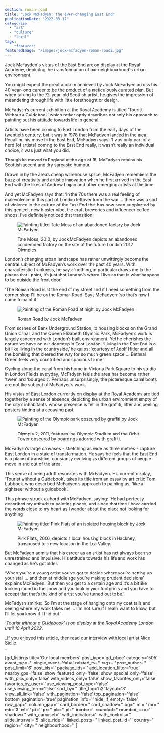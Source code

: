 ```yaml
---
section: roman-road
title: "Jock McFadyen: the ever-changing East End"
publicationDate: "2022-03-17"
categories: 
  - "art"
  - "culture"
  - "local"
tags: 
  - "features"
featuredImage: "/images/jock-mcfadyen-roman-road2.jpg"
---
```


Jock McFayden's vistas of the East End are on display at the Royal Academy, depicting the transformation of our neighbourhood's urban environment.

You might expect the great acclaim achieved by Jock McFadyen across his 40 year-long career to be the product of a meticulously curated plan. But when talking to the 72-year-old Scottish artist, he gives the impression of meandering through life with little forethought or design. 

McFadyen’s current exhibition at the Royal Academy is titled ‘Tourist Without a Guidebook’ which rather aptly describes not only his approach to painting but his attitude towards life in general. 

Artists have been coming to East London from the early days of the [twentieth century](https://romanroadlondon.com/east-london-group-artists-bow/), but it was in 1978 that McFadyen landed in the area. Recalling his move to the East End, McFadyen says: ‘I was only part of a herd \[of artists\] coming to the East End really, it wasn’t really an individual choice, it was just what you did.’

Though he moved to England at the age of 15, McFadyen retains his Scottish accent and dry sarcastic humour. 

Drawn in by the area’s cheap warehouse space, McFadyen remembers the buzz of creativity and artistic innovation when he first arrived in the East End with the likes of Andrew Logan and other emerging artists at the time.

And yet McFadyen says that: ‘In the 70s there was a real feeling of malevolence in this part of London leftover from the war … there was a sort of violence in the culture of the East End that has now been supplanted by this genteel, new hipster vibe, the craft breweries and influencer coffee shops, I've definitely noticed that transition.’  

<figure>

![Painting titled Tate Moss of an abandoned factory by Jock McFadyen](/images/jock-mcfadyen-tate-moss-2010-2-1024x683.jpg)

<figcaption>

Tate Moss, 2010, by Jock McFadyen depicts an abandoned condemned factory on the site of the future London 2012 Olympics.

</figcaption>

</figure>

London’s changing urban landscape has rather unwittingly become the central subject of McFadyen’s work over the past 40 years. With characteristic frankness, he says: ‘nothing, in particular draws me to the places that I paint, it’s just that London’s where I live so that is what happens to be outside the front door.’ 

‘The Roman Road is at the end of my street and if I need something from the corner shop I'll be on the Roman Road’ Says McFadyen: ‘so that’s how I came to paint it.’

<figure>

![Painting of the Roman Road at night by Jock McFadyen](/images/jock-mcfadyen-roman-road2-1024x683.jpg)

<figcaption>

Roman Road by Jock McFadyen

</figcaption>

</figure>

From scenes of Bank Underground Station, to housing blocks on the Grand Union Canal, and the Queen Elizabeth Olympic Park, McFadyen’s work is largely concerned with London’s built environment. Yet he cherishes the nature we have on our doorstep in East London. ‘Living in the East End is a bit like living in the countryside,’ he quips: ‘courtesy of Adolf Hitler and all the bombing that cleared the way for so much green space … Bethnal Green feels very countrified and spacious to me.’ 

Cycling along the canal from his home in Victoria Park Square to his studio in London Fields everyday, McFadyen feels the area has become rather ‘twee’ and ‘bourgeois’. Perhaps unsurprisingly, the picturesque canal boats are not the subject of McFadyen’s work. 

His vistas of East London currently on display at the Royal Academy are tied together by a sense of absence, depicting the urban environment empty of the city’s inhabitants, whose presence is felt in the graffiti, litter and peeling posters hinting at a decaying past.

<figure>

![Painting of the Olympic park obscured by graffiti by Jock McFadyen](/images/jock-mcfadyen-olympia-2-2011-2-1024x683.jpg)

<figcaption>

Olympia 2, 2011, features the Olympic Stadium and the Orbit Tower obscured by boardings adorned with graffiti.

</figcaption>

</figure>

McFadyen’s large canvases - stretching as wide as three metres - capture East London in a state of transformation. He says he feels that the East End is a place of transition, constantly evolving as different groups of people move in and out of the area. 

This sense of being adrift resonates with McFadyen. His current display, ‘Tourist without a Guidebook’, takes its title from an essay by art critic Tom Lubbock, who described McFadyen’s approach to painting as, ‘like a sightseer without a guidebook’. 

This phrase struck a chord with McFadyen, saying: ‘He had perfectly described my attitude to painting places, and since that time I have carried the words close to my heart as I wander about the place not looking for anything.’ 

<figure>

![Painting titled Pink Flats of an isolated housing block by Jock McFadyen](/images/jock-mcfadyen-pink-flats-2006-2-1024x683.jpg)

<figcaption>

Pink Flats, 2006, depicts a local housing block in Hackney, transposed to a new location in the Lea Valley.

</figcaption>

</figure>

But McFadyen admits that his career as an artist has not always been so unrestrained and impulsive. His attitude towards his life and work has changed as he’s got older. 

‘When you’re a young artist you’ve got to decide where you’re setting up your stall … and then at middle age you’re making prudent decisions’ explains McFadyen. ‘But then you get to a certain age and it’s a bit like looking round in the snow and you look in your footprints and you have to accept that that’s the kind of artist you’ve turned out to be.’

McFadyen smirks: ‘So I’m at the stage of hanging onto my coat tails and seeing where my work takes me … I’m not sure if I really want to know, but I’ll let you know if I find out.’ 

_‘_[_Tourist without a Guidebook_](https://www.royalacademy.org.uk/exhibition/jock-mcfadyen)_’ is on display at the Royal Academy London until 10 April 2022._ 

_If you enjoyed this article, then read our interview with [local artist Alice Sielle](https://romanroadlondon.com/alice-sielle-artist-interview/).  
_

\[gd\_listings title='Our local members' post\_type='gd\_place' category='505' event\_type='' single\_event='false' related\_to='' tags='' post\_author='' post\_limit='6' post\_ids='' package\_ids='' add\_location\_filter='true' nearby\_gps='false' show\_featured\_only='false' show\_special\_only='false' with\_pics\_only='false' with\_videos\_only='false' show\_favorites\_only='false' favorites\_by\_user='' use\_viewing\_post\_type='false' use\_viewing\_term='false' sort\_by='' title\_tag='h2' layout='3' view\_all\_link='false' with\_pagination='false' top\_pagination='false' bottom\_pagination='true' pagination\_info='' hide\_if\_empty='false' row\_gap='' column\_gap='' card\_border='' card\_shadow='' bg='' mt='' mr='' mb='3' ml='' pt='' pr='' pb='' pl='' border='' rounded='' rounded\_size='' shadow='' with\_carousel='' with\_indicators='' with\_controls='' slide\_interval='5' slide\_ride='' linked\_posts='' linked\_post\_id='' country='' region='' city='' neighbourhood='' \]
